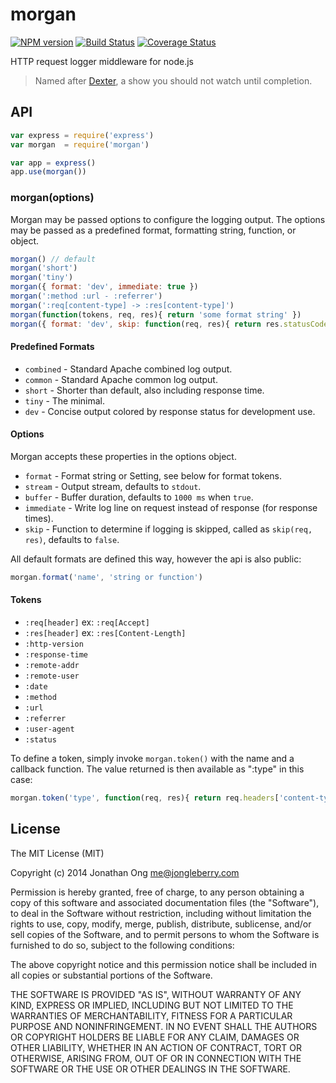# morgan

[![NPM version](https://badge.fury.io/js/morgan.svg)](http://badge.fury.io/js/morgan)
[![Build Status](https://travis-ci.org/expressjs/morgan.svg?branch=master)](https://travis-ci.org/expressjs/morgan)
[![Coverage Status](https://img.shields.io/coveralls/expressjs/morgan.svg?branch=master)](https://coveralls.io/r/expressjs/morgan)

HTTP request logger middleware for node.js

> Named after [Dexter](http://en.wikipedia.org/wiki/Dexter_Morgan), a show you should not watch until completion.

## API

```js
var express = require('express')
var morgan  = require('morgan')

var app = express()
app.use(morgan())
```

### morgan(options)

Morgan may be passed options to configure the logging output. The options may be passed as a predefined format, formatting string, function, or object.

```js
morgan() // default
morgan('short')
morgan('tiny')
morgan({ format: 'dev', immediate: true })
morgan(':method :url - :referrer')
morgan(':req[content-type] -> :res[content-type]')
morgan(function(tokens, req, res){ return 'some format string' })
morgan({ format: 'dev', skip: function(req, res){ return res.statusCode === 304; }})
```

#### Predefined Formats

- `combined` - Standard Apache combined log output.
- `common` - Standard Apache common log output.
- `short` - Shorter than default, also including response time.
- `tiny` - The minimal.
- `dev` - Concise output colored by response status for development use.

#### Options

Morgan accepts these properties in the options object.

- `format` - Format string or Setting, see below for format tokens.
- `stream` - Output stream, defaults to `stdout`.
- `buffer` - Buffer duration, defaults to `1000 ms` when `true`.
- `immediate` - Write log line on request instead of response (for response times).
- `skip` - Function to determine if logging is skipped, called as `skip(req, res)`, defaults to `false`.

All default formats are defined this way, however the api is also public:
```js
morgan.format('name', 'string or function')
```

#### Tokens

- `:req[header]` ex: `:req[Accept]`
- `:res[header]` ex: `:res[Content-Length]`
- `:http-version`
- `:response-time`
- `:remote-addr`
- `:remote-user`
- `:date`
- `:method`
- `:url`
- `:referrer`
- `:user-agent`
- `:status`

To define a token, simply invoke `morgan.token()` with the name and a callback function. The value returned is then available as ":type" in this case:
```js
morgan.token('type', function(req, res){ return req.headers['content-type']; })
```


## License

The MIT License (MIT)

Copyright (c) 2014 Jonathan Ong me@jongleberry.com

Permission is hereby granted, free of charge, to any person obtaining a copy of this software and associated documentation files (the "Software"), to deal in the Software without restriction, including without limitation the rights to use, copy, modify, merge, publish, distribute, sublicense, and/or sell copies of the Software, and to permit persons to whom the Software is furnished to do so, subject to the following conditions:

The above copyright notice and this permission notice shall be included in all copies or substantial portions of the Software.

THE SOFTWARE IS PROVIDED "AS IS", WITHOUT WARRANTY OF ANY KIND, EXPRESS OR IMPLIED, INCLUDING BUT NOT LIMITED TO THE WARRANTIES OF MERCHANTABILITY, FITNESS FOR A PARTICULAR PURPOSE AND NONINFRINGEMENT. IN NO EVENT SHALL THE AUTHORS OR COPYRIGHT HOLDERS BE LIABLE FOR ANY CLAIM, DAMAGES OR OTHER LIABILITY, WHETHER IN AN ACTION OF CONTRACT, TORT OR OTHERWISE, ARISING FROM, OUT OF OR IN CONNECTION WITH THE SOFTWARE OR THE USE OR OTHER DEALINGS IN THE SOFTWARE.
